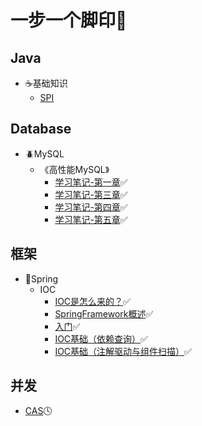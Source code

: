 # 一步一个脚印👣

## Java
- :coffee:基础知识
   - [SPI](https://github.com/ClassmateGuo/blog/issues/12)

## Database
- :beetle:MySQL
   - 《高性能MySQL》
      - [学习笔记-第一章](https://github.com/ClassmateGuo/blog/issues/1):white_check_mark:
      - [学习笔记-第三章](https://github.com/ClassmateGuo/blog/issues/2):white_check_mark:
      - [学习笔记-第四章](https://github.com/ClassmateGuo/blog/issues/3):white_check_mark:
      - [学习笔记-第五章](https://github.com/ClassmateGuo/blog/issues/9):white_check_mark:

      
## 框架
- :turtle:Spring
   - IOC 
      - [IOC是怎么来的？](https://github.com/ClassmateGuo/blog/issues/4):white_check_mark:
      - [SpringFramework概述](https://github.com/ClassmateGuo/blog/issues/5):white_check_mark:
      - [入门](https://github.com/ClassmateGuo/blog/issues/6):white_check_mark:
      - [IOC基础（依赖查询）](https://github.com/ClassmateGuo/blog/issues/7):white_check_mark:
      - [IOC基础（注解驱动与组件扫描）](https://github.com/ClassmateGuo/blog/issues/8):white_check_mark:

## 并发
- [CAS](https://github.com/ClassmateGuo/blog/issues/11):clock4:


